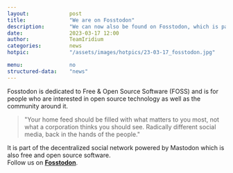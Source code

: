 ```yaml
---
layout: 			post
title:  			"We are on Fosstodon"
description: 		"We can now also be found on Fosstodon, which is part of the decentralized social network powered by Mastodon - free and open-source software."
date:	 			2023-03-17 12:00
author:				TeamIridium
categories:			news
hotpic:				"/assets/images/hotpics/23-03-17_fosstodon.jpg"

menu: 				no
structured-data:	"news"
---
```

Fosstodon is dedicated to Free & Open Source Software (FOSS) and is for people who are interested in open source technology as well as the 
community around it.

> "Your home feed should be filled with what matters to you most, not what a corporation thinks you should see. Radically different social media, back in the hands of the people."     

It is part of the decentralized social network powered by Mastodon which is also free and open source software.    
Follow us on [**Fosstodon**](https://fosstodon.org/@IridiumBrowser "follow us on Fosstodon").